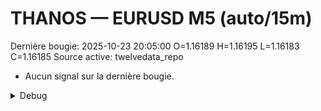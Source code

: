 # THANOS — EURUSD M5 (auto/15m)
Dernière bougie: 2025-10-23 20:05:00  O=1.16189  H=1.16195  L=1.16183  C=1.16185
Source active: twelvedata_repo

- Aucun signal sur la dernière bougie.

<details><summary>Debug</summary>

- TD_API_KEY manquant.

</details>
